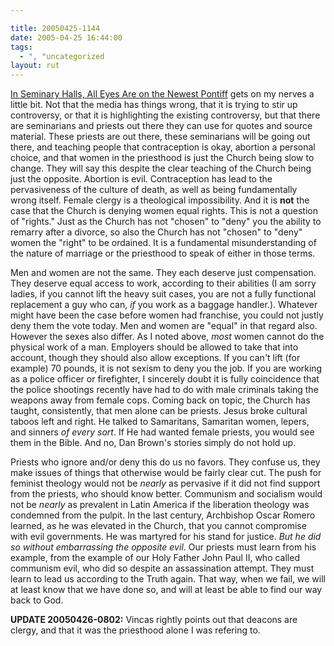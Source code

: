 ```yaml
---

title: 20050425-1144
date: 2005-04-25 16:44:00
tags:
  - ", "uncategorized
layout: rut
---
```


<p> <a href="http://www.nytimes.com/2005/04/25/international/worldspecial2/25priests.html?position=&ei=5088&en=c373d5ebb7f302d8&ex=1272081600&adxnnl=1&partner=rssnyt&emc=rss&pagewanted=print&adxnnlx=1114440231-4HB3Cjc2OBt57nn/vN/BNA">In
Seminary Halls, All Eyes Are on the Newest Pontiff</a> gets on my
nerves a little bit.  Not that the media has things wrong, that
it is trying to stir up controversy, or that it is highlighting
the existing controversy, but that there are seminarians and
priests out there they can use for quotes and source material.
These priests are out there, these seminarians will be going out
there, and teaching people that contraception is okay, abortion
a personal choice, and that women in the priesthood is just the
Church being slow to change.  They will say this despite the clear
teaching of the Church being just the opposite.  Abortion is evil.
Contraception has lead to the pervasiveness of the culture of
death, as well as being fundamentally wrong itself.  Female clergy
is a theological impossibility.  And it is <strong>not</strong>
the case that the Church is denying women equal rights.  This is
not a question of "rights."  Just as the Church has not "chosen"
to "deny" you the ability to remarry after a divorce, so also the
Church has not "chosen" to "deny" women the "right" to be ordained.
It is a fundamental misunderstanding of the nature of marriage or
the priesthood to speak of either in those terms.</p>

<p>Men and women are not the same.  They each deserve just
compensation.  They deserve equal access to work, according to their
abilities (I am sorry ladies, if you cannot lift the heavy suit
cases, you are not a fully functional replacement a guy who can,
<em>if</em> you work as a baggage handler.).  Whatever might have been
the case before women had franchise, you could not justly deny them
the vote today.  Men and women are "equal" in that regard also.
However the sexes also differ.  As I noted above, <em>most</em>
women cannot do the physical work of a man.  Employers should be
allowed to take that into account, though they should also allow
exceptions.  If you can't lift (for example) 70 pounds, it is not
sexism to deny you the job.  If you are working as a police officer
or firefighter, I sincerely doubt it is fully coincidence that
the police shootings recently have had to do with male criminals
taking the weapons away from female cops.  Coming back on topic,
the Church has taught, consistently, that men alone can be priests.
Jesus broke cultural taboos left and right.  He talked to Samaritans,
Samaritan women, lepers, and sinners <em>of every sort</em>.
If He had wanted female priests, you would see them in the Bible.
And no, Dan Brown's stories simply do not hold up.</p>

<p>Priests who ignore and/or deny this do us no favors.  They
confuse us, they make issues of things that otherwise would be
fairly clear cut.  The push for feminist theology would not be
<em>nearly</em> as pervasive if it did not find support from the
priests, who should know better.  Communism and socialism would not
be <em>nearly</em> as prevalent in Latin America if the liberation
theology was condemned from the pulpit.  In the last century,
Archbishop Oscar Romero learned, as he was elevated in the Church,
that you cannot compromise with evil governments.  He was martyred
for his stand for justice.  <em>But he did so without embarrassing the
opposite evil</em>.  Our priests must learn from his example, from
the example of our Holy Father John Paul II, who called communism
evil, who did so despite an assassination attempt.  They must learn
to lead us according to the Truth again.  That way, when we fail,
we will at least know that we have done so, and will at least be
able to find our way back to God.</p>

<p><strong>UPDATE 20050426-0802:</strong>  Vincas rightly points out that deacons are clergy, and that it was the priesthood alone I was refering to.</p>

